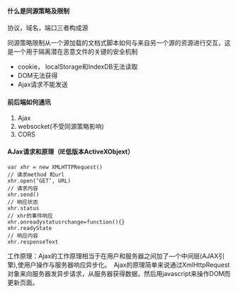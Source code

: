 #### 什么是同源策略及限制
协议，域名，端口三者构成源

同源策略限制从一个源加载的文档式脚本如何与来自另一个源的资源进行交互，这是一个用于隔离潜在恶意文件的关键的安全机制
* cookie， localStorage和IndexDB无法读取
* DOM无法获得
* Ajax请求不能发送

#### 前后端如何通讯
1. Ajax
2. websocket(不受同源策略影响)
3. CORS

#### AJax请求和原理（IE低版本ActiveXObjext）

    var xhr = new XMLHTTPRequest()
    // 请求method 和url
    xhr.open(‘GET’, URL)
    // 请求内容
    xhr.send()
    // 响应状态
    xhr.status
    // xhr的事件响应
    xhr.onreadystatusrchange=function(){}
    xhr.readyState
    // 响应内容
    xhr.responseText
    
工作原理：Ajax的工作原理相当于在用户和服务器之间加了—个中间层(AJAX引擎),使用户操作与服务器响应异步化。　Ajax的原理简单来说通过XmlHttpRequest对象来向服务器发异步请求，从服务器获得数据，然后用javascript来操作DOM而更新页面。